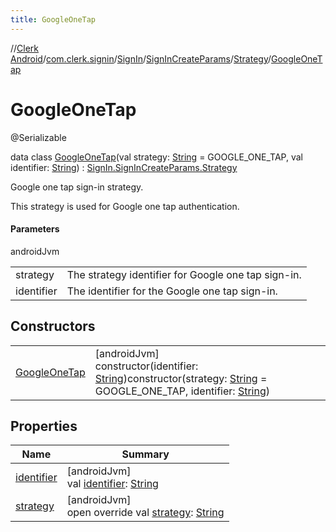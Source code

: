 ```yaml
---
title: GoogleOneTap
---
```

//[Clerk Android](../../../../../../index.html)/[com.clerk.signin](../../../../index.html)/[SignIn](../../../index.html)/[SignInCreateParams](../../index.html)/[Strategy](../index.html)/[GoogleOneTap](index.html)



# GoogleOneTap





@Serializable



data class [GoogleOneTap](index.html)(val strategy: [String](https://kotlinlang.org/api/latest/jvm/stdlib/kotlin-stdlib/kotlin/-string/index.html) = GOOGLE_ONE_TAP, val identifier: [String](https://kotlinlang.org/api/latest/jvm/stdlib/kotlin-stdlib/kotlin/-string/index.html)) : [SignIn.SignInCreateParams.Strategy](../index.html)

Google one tap sign-in strategy.



This strategy is used for Google one tap authentication.



#### Parameters


androidJvm

| | |
|---|---|
| strategy | The strategy identifier for Google one tap sign-in. |
| identifier | The identifier for the Google one tap sign-in. |



## Constructors


| | |
|---|---|
| [GoogleOneTap](-google-one-tap.html) | [androidJvm]<br>constructor(identifier: [String](https://kotlinlang.org/api/latest/jvm/stdlib/kotlin-stdlib/kotlin/-string/index.html))constructor(strategy: [String](https://kotlinlang.org/api/latest/jvm/stdlib/kotlin-stdlib/kotlin/-string/index.html) = GOOGLE_ONE_TAP, identifier: [String](https://kotlinlang.org/api/latest/jvm/stdlib/kotlin-stdlib/kotlin/-string/index.html)) |


## Properties


| Name | Summary |
|---|---|
| [identifier](identifier.html) | [androidJvm]<br>val [identifier](identifier.html): [String](https://kotlinlang.org/api/latest/jvm/stdlib/kotlin-stdlib/kotlin/-string/index.html) |
| [strategy](strategy.html) | [androidJvm]<br>open override val [strategy](strategy.html): [String](https://kotlinlang.org/api/latest/jvm/stdlib/kotlin-stdlib/kotlin/-string/index.html) |

